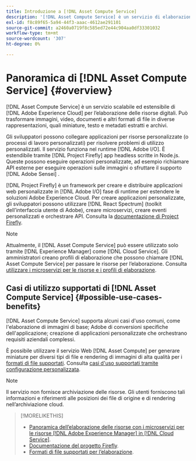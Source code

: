 ```yaml
---
title: Introduzione a [!DNL Asset Compute Service]
description: '[!DNL Asset Compute Service] è un servizio di elaborazione delle risorse nativo per il cloud che riduce la complessità e migliora la scalabilità.'
exl-id: f8c89f65-5a94-44f3-aaac-4612ae291101
source-git-commit: a2460a0719f8c585ed72e44c904aa0df33301032
workflow-type: tm+mt
source-wordcount: '307'
ht-degree: 0%

---
```


# Panoramica di [!DNL Asset Compute Service] {#overview}

[!DNL Asset Compute Service] è un servizio scalabile ed estensibile di  [!DNL Adobe Experience Cloud] per l’elaborazione delle risorse digitali. Può trasformare immagini, video, documenti e altri formati di file in diverse rappresentazioni, quali miniature, testo e metadati estratti e archivi.

Gli sviluppatori possono collegare applicazioni per risorse personalizzate (o processi di lavoro personalizzati) per risolvere problemi di utilizzo personalizzati. Il servizio funziona nel runtime [!DNL Adobe I/O]. È estendibile tramite [!DNL Project Firefly] app headless scritte in Node.js. Queste possono eseguire operazioni personalizzate, ad esempio richiamare API esterne per eseguire operazioni sulle immagini o sfruttare il supporto [!DNL Adobe Sensei] .

[!DNL Project Firefly] è un framework per creare e distribuire applicazioni web personalizzate in  [!DNL Adobe I/O] fase di runtime per estendere le soluzioni Adobe Experience Cloud. Per creare applicazioni personalizzate, gli sviluppatori possono utilizzare [!DNL React Spectrum] (toolkit dell’interfaccia utente di Adobe), creare microservizi, creare eventi personalizzati e orchestrare API. Consulta la [documentazione di Project Firefly](https://www.adobe.io/apis/experienceplatform/project-firefly/docs.html).

>[!NOTE]
>
>Attualmente, il [!DNL Asset Compute Service] può essere utilizzato solo tramite [!DNL Experience Manager] come [!DNL Cloud Service]. Gli amministratori creano profili di elaborazione che possono chiamare [!DNL Asset Compute Service] per passare le risorse per l’elaborazione. Consulta [utilizzare i microservizi per le risorse e i profili di elaborazione](https://experienceleague.adobe.com/docs/experience-manager-cloud-service/assets/manage/asset-microservices-configure-and-use.html).

## Casi di utilizzo supportati di [!DNL Asset Compute Service] {#possible-use-cases-benefits}

[!DNL Asset Compute Service] supporta alcuni casi d&#39;uso comuni, come l&#39;elaborazione di immagini di base; Adobe di conversioni specifiche dell&#39;applicazione; creazione di applicazioni personalizzate che orchestrano requisiti aziendali complessi.

È possibile utilizzare il servizio Web [!DNL Asset Compute] per generare miniature per diversi tipi di file e rendering di immagini di alta qualità per i [formati di file supportati](https://experienceleague.adobe.com/docs/experience-manager-cloud-service/assets/file-format-support.html). Consulta [casi d&#39;uso supportati tramite configurazione personalizzata](https://experienceleague.adobe.com/docs/experience-manager-cloud-service/assets/manage/asset-microservices-configure-and-use.html).

>[!NOTE]
>
>Il servizio non fornisce archiviazione delle risorse. Gli utenti forniscono tali informazioni e riferimenti alle posizioni dei file di origine e di rendering nell’archiviazione cloud.

<!-- TBD: Should this be mentioned in the docs?

|Asset Compute Service does not do this|Expectations from implementing client|
|---|---|
| Binary uploads or API-based asset ingestion. | Use other methods to ingest assets. |
| Store binaries or any persisted data across processing requests.| Each request is independent so treat it as a standalone request by sharing binary and processing instructions. |
| Store any configurations such as processing rules or settings for a user or an organization's account. | Add processing request to each request/instruction. |
| Direct event handling of asset creation events from storage systems and processing completed notifications, and errors. | Use [!DNL Adobe I/O] Events and other methods. |

-->

>[!MORELIKETHIS]
>
>* [Panoramica dell’elaborazione delle risorse con i microservizi per le risorse  [!DNL Adobe Experience Manager] in [!DNL Cloud Service]](https://experienceleague.adobe.com/docs/experience-manager-cloud-service/assets/asset-microservices-overview.html).
>* [Documentazione del progetto Firefly](https://www.adobe.io/apis/experienceplatform/project-firefly/docs.html).
>* [Formati di file supportati per l’elaborazione](https://experienceleague.adobe.com/docs/experience-manager-cloud-service/assets/file-format-support.html).


<!-- **TBD:**
* Clarify the service can only be used within AEM as Cloud Service. The docs provided as context for custom application developers. Not to be used as a standalone service.
  ** and API as that plays a role in custom applications (accepting standard params, invoking Nui itself in the future, etc. (this is an outlook))

* link to aem as cloud service docs on asset ingestion and customization with processing profiles.
-->
